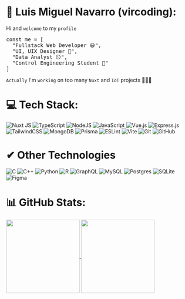 # 💫 Luis Miguel Navarro (vircoding):

Hi and `welcome` to my `profile`

<pre>
const me = [
  "Fullstack Web Developer 😃",
  "UI, UIX Designer 🙂",
  "Data Analyst 😐",
  "Control Engineering Student 🤨"
]
</pre>

`Actually` I'm `working` on too many `Nuxt` and `IoT` projects 💚💚💚

# 💻 Tech Stack:

![Nuxt JS](https://img.shields.io/badge/Nuxt-002E3B?style=flat&logo=nuxt&logoColor=#00DC82) ![TypeScript](https://img.shields.io/badge/typescript-%23007ACC.svg?style=flat&logo=typescript&logoColor=white) ![NodeJS](https://img.shields.io/badge/node.js-6DA55F?style=flat&logo=node.js&logoColor=white) ![JavaScript](https://img.shields.io/badge/javascript-%23323330.svg?style=flat&logo=javascript&logoColor=%23F7DF1E) ![Vue.js](https://img.shields.io/badge/vuejs-%2335495e.svg?style=flat&logo=vuedotjs&logoColor=%234FC08D) ![Express.js](https://img.shields.io/badge/express.js-%23404d59.svg?style=flat&logo=express&logoColor=%2361DAFB) ![TailwindCSS](https://img.shields.io/badge/tailwindcss-%2338B2AC.svg?style=flat&logo=tailwind-css&logoColor=white) ![MongoDB](https://img.shields.io/badge/MongoDB-%234ea94b.svg?style=flat&logo=mongodb&logoColor=white) ![Prisma](https://img.shields.io/badge/Prisma-3982CE?style=flat&logo=Prisma&logoColor=white) ![ESLint](https://img.shields.io/badge/ESLint-4B3263?style=flat&logo=eslint&logoColor=white) ![Vite](https://img.shields.io/badge/vite-%23646CFF.svg?style=flat&logo=vite&logoColor=white) ![Git](https://img.shields.io/badge/git-%23F05033.svg?style=flat&logo=git&logoColor=white) ![GitHub](https://img.shields.io/badge/github-%23121011.svg?style=flat&logo=github&logoColor=white)

# ✔ Other Technologies

![C](https://img.shields.io/badge/c-%2300599C.svg?style=flat&logo=c&logoColor=white) ![C++](https://img.shields.io/badge/c++-%2300599C.svg?style=flat&logo=c%2B%2B&logoColor=white) ![Python](https://img.shields.io/badge/python-3670A0?style=flat&logo=python&logoColor=ffdd54) ![R](https://img.shields.io/badge/r-%23276DC3.svg?style=flat&logo=r&logoColor=white) ![GraphQL](https://img.shields.io/badge/-GraphQL-E10098?style=flat&logo=graphql&logoColor=white)  ![MySQL](https://img.shields.io/badge/mysql-%2300f.svg?style=flat&logo=mysql&logoColor=white) ![Postgres](https://img.shields.io/badge/postgres-%23316192.svg?style=flat&logo=postgresql&logoColor=white) ![SQLite](https://img.shields.io/badge/sqlite-%2307405e.svg?style=flat&logo=sqlite&logoColor=white) ![Figma](https://img.shields.io/badge/figma-%23F24E1E.svg?style=flat&logo=figma&logoColor=white)

# 📊 GitHub Stats:

<a href="#">
<img height=200 align="center" src="https://github-readme-stats.vercel.app/api?username=vircoding&theme=vue-dark&hide_border=false&include_all_commits=true&count_private=false" />
</a>
<a href="#">
<img height=200 align="center" src="https://github-readme-stats.vercel.app/api/top-langs/?username=vircoding&theme=vue-dark&size_weight=0.9&count_weight=0.1&langs_count=6&layout=compact&hide=jupyter%20notebook&card_width=340" /></a>

